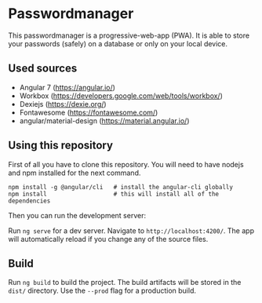 # Passwordmanager

This passwordmanager is a progressive-web-app (PWA). It is able to store your passwords (safely) on a database or only on your local device.

## Used sources
- Angular 7 (https://angular.io/)
- Workbox (https://developers.google.com/web/tools/workbox/)
- Dexiejs (https://dexie.org/)
- Fontawesome (https://fontawesome.com/)
- angular/material-design (https://material.angular.io/)

## Using this repository

First of all you have to clone this repository. You will need to have nodejs and npm installed for the next command.
```
npm install -g @angular/cli   # install the angular-cli globally
npm install                   # this will install all of the dependencies
```
Then you can run the development server:

Run `ng serve` for a dev server. Navigate to `http://localhost:4200/`. The app will automatically reload if you change any of the source files.

## Build

Run `ng build` to build the project. The build artifacts will be stored in the `dist/` directory. Use the `--prod` flag for a production build.
